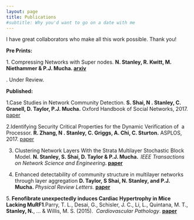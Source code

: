 ```yaml
---
layout: page
title: Publications
#subtitle: Why you'd want to go on a date with me
---
```


I have great collaborators who make all this work possible. Thank you!

<p class="p1"><strong>Pre Prints:</strong></p>

<p class="p1">1. Compressing Networks with Super nodes. <strong>N. Stanley, R. Kwitt, M. Niethammer &amp; P.J. Mucha. <a href="https://arxiv.org/abs/1706.04110">arxiv</a></strong></p>. Under Review. 

<p class="p1"><strong>Published:</strong></p>

1.Case Studies in Network Community Detection. <strong> S. Shai, N . Stanley, C. Granell, D. Taylor, P.J. Mucha.</strong> Oxford Handbook of Social Networks, 2017. <a href="https://arxiv.org/abs/1705.02305">paper</a></p>

2.Identifying Security Critical Properties for the Dynamic Verification of  a Processor. <strong>R. Zhang, N . Stanley, C. Griggs, A. Chi, C. Sturton.</strong> ASPLOS, 2017. <a href="http://cs.unc.edu/~rzhang/files/ASPLOS2017.pdf">paper</a></p>

3. Clustering Network Layers With the Strata Multilayer Stochastic Block Model. <strong>N. Stanley, S. Shai, D. Taylor &amp; P.J. Mucha. <em> </em></strong><em>IEEE Transactions on Network Science and Engineering</em><strong><em>. </em><a href="http://ieeexplore.ieee.org/document/7442167/">paper</a></strong>

4. Enhanced detectability of community structure in multilayer networks through layer aggregation <strong>D. Taylor, S Shai, N. Stanley, and P.J. Mucha. </strong><em>Physical Review Letters. </em><strong><a href="http://journals.aps.org/prl/abstract/10.1103/PhysRevLett.116.228301">paper</a></strong>

5.<strong> Fenofibrate unexpectedly induces Cardiac Hypertrophy in Mice Lacking MuRF1</strong>.Parry, T. L., Desai, G., Schisler, J. C., Li, L., Quintana, M. T., <strong>Stanley, N.</strong>, ... &amp; Willis, M. S. (2015).  <i>Cardiovascular Pathology</i>. <strong><a href="http://www.cardiovascularpathology.com/article/S1054-8807(15)00119-2/abstract">paper</a></strong>
